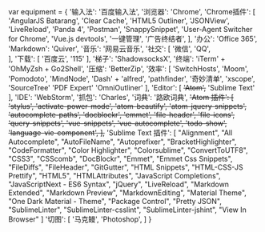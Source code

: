 
var equipment = {
    '输入法': '百度输入法',
    '浏览器': 'Chrome',
    'Chrome插件': [
        'AngularJS Batarang',
        'Clear Cache',
        'HTML5 Outliner',
        'JSONView',
        'LiveReload',
        'Panda 4',
        'Postman',
        'SnappySnippet',
        'User-Agent Switcher for Chrome',
        'Vue.js devtools',
        '一键管理',
        '广告终结者',
    ],
    '办公': 'Office 365',
    'Markdown': 'Quiver',
    '音乐': '网易云音乐',
    '社交': [
        '微信',
        'QQ',    
    ],
    '下载': [
        '百度云',
        '115'
    ],
    '梯子': 'ShadowsocksX',
    '终端': 'iTerm' + 'OhMyZsh + Go2Shell',
    '压缩': 'BetterZip',
    '效率': [
        'SwitchHosts',
        'Moom',
        'Pomodoto',
        'MindNode',
        'Dash' + 'alfred',
        'pathfinder',
        '奇妙清单',
        'xscope',
        'SourceTree'
        'PDF Expert'
        'OmniOutliner'
    ],
    'Editor': [
        ~~'Atom',~~
        'Sublime Text'
    ],
    'IDE': 'WebStorm',
    '抓包': 'Charles',
    '词典': '路欧词典',
    ~~'Atom 插件': [
        'stylus',
        'activate-power-mode',
        'atom-beautify',
        'atom-jquery-snippets',
        'autocomplete-paths',
        'docblockr',
        'emmet',
        'file-header',
        'file-icons',
        'query-snippets',
        'vue-snippets',
        'vue-autocomplete',
        'todo-show',
        'language-vie-component',
    ],~~
    'Sublime Text 插件': [
        "Alignment",
        "All Autocomplete",
        "AutoFileName",
        "Autoprefixer",
        "BracketHighlighter",
        "CodeFormatter",
        "Color Highlighter",
        "Colorsublime",
        "ConvertToUTF8",
        "CSS3",
        "CSScomb",
        "DocBlockr",
        "Emmet",
        "Emmet Css Snippets",
        "FileDiffs",
        "FileHeader",
        "GitGutter",
        "HTML Snippets",
        "HTML-CSS-JS Prettify",
        "HTML5",
        "HTMLAttributes",
        "JavaScript Completions",
        "JavaScriptNext - ES6 Syntax",
        "jQuery",
        "LiveReload",
        "Markdown Extended",
        "Markdown Preview",
        "MarkdownEditing",
        "Material Theme",
        "One Dark Material - Theme",
        "Package Control",
        "Pretty JSON",
        "SublimeLinter",
        "SublimeLinter-csslint",
        "SublimeLinter-jshint",
        "View In Browser"
    ]
    '切图': [
        '马克鳗',
        'Photoshop',
    ]
}
